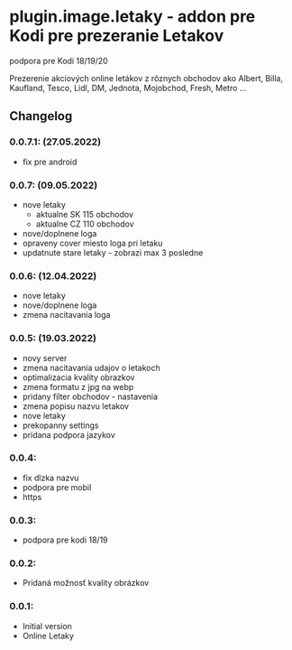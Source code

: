# plugin.image.letaky - addon pre Kodi pre prezeranie Letakov

podpora pre Kodi 18/19/20

Prezerenie akciových online letákov z rôznych obchodov ako Albert, Billa, Kaufland, Tesco, Lidl, DM, Jednota, Mojobchod, Fresh, Metro ...

## Changelog

### 0.0.7.1: (27.05.2022)
- fix pre android

### 0.0.7: (09.05.2022)
- nove letaky 
   - aktualne SK 115 obchodov
   - aktualne CZ 110 obchodov
- nove/doplnene loga
- opraveny cover miesto loga pri letaku
- updatnute stare letaky - zobrazi max 3 posledne 

### 0.0.6: (12.04.2022)
- nove letaky
- nove/doplnene loga
- zmena nacitavania loga

### 0.0.5: (19.03.2022)
- novy server
- zmena nacitavania udajov o letakoch
- optimalizacia kvality obrazkov
- zmena formatu z jpg na webp
- pridany filter obchodov - nastavenia
- zmena popisu nazvu letakov
- nove letaky
- prekopanny settings 
- pridana podpora jazykov

### 0.0.4:
- fix dlzka nazvu
- podpora pre mobil
- https

### 0.0.3:
- podpora pre kodi 18/19

### 0.0.2:
- Pridaná možnosť kvality obrázkov

### 0.0.1:
- Initial version
- Online Letaky